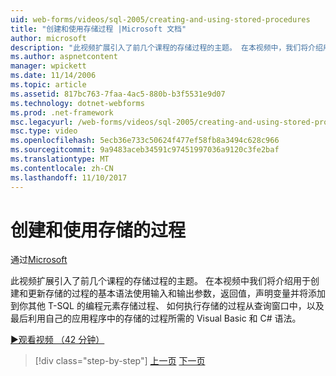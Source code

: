 ```yaml
---
uid: web-forms/videos/sql-2005/creating-and-using-stored-procedures
title: "创建和使用存储过程 |Microsoft 文档"
author: microsoft
description: "此视频扩展引入了前几个课程的存储过程的主题。 在本视频中，我们将介绍用于创建和更新的基本语法..."
ms.author: aspnetcontent
manager: wpickett
ms.date: 11/14/2006
ms.topic: article
ms.assetid: 817bc763-7faa-4ac5-880b-b3f5531e9d07
ms.technology: dotnet-webforms
ms.prod: .net-framework
msc.legacyurl: /web-forms/videos/sql-2005/creating-and-using-stored-procedures
msc.type: video
ms.openlocfilehash: 5ecb36e733c50624f477ef58fb8a3494c628c966
ms.sourcegitcommit: 9a9483aceb34591c97451997036a9120c3fe2baf
ms.translationtype: MT
ms.contentlocale: zh-CN
ms.lasthandoff: 11/10/2017
---
```

<a name="creating-and-using-stored-procedures"></a>创建和使用存储的过程
====================
通过[Microsoft](https://github.com/microsoft)

此视频扩展引入了前几个课程的存储过程的主题。 在本视频中我们将介绍用于创建和更新存储的过程的基本语法使用输入和输出参数，返回值，声明变量并将添加到你其他 T-SQL 的编程元素存储过程、 如何执行存储的过程从查询窗口中，以及最后利用自己的应用程序中的存储的过程所需的 Visual Basic 和 C# 语法。

[&#9654;观看视频 （42 分钟）](https://channel9.msdn.com/Blogs/ASP-NET-Site-Videos/creating-and-using-stored-procedures)

>[!div class="step-by-step"]
[上一页](building-and-customizing-reports-in-business-intelligence-development-studio.md)
[下一页](enabling-full-text-search-in-your-text-data.md)
